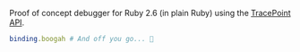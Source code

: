 Proof of concept debugger for Ruby 2.6 (in plain Ruby) using the [TracePoint API].

```ruby
binding.boogah # And off you go... 🚀
```

[Tracepoint API]: https://ruby-doc.org/core-2.6.2/TracePoint.html
